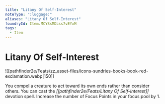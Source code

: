 ```yaml
---
title: "Litany Of Self-Interest"
noteType: ":luggage:"
aliases: "Litany Of Self-Interest"
foundryId: Item.MCYSsMDLss7vEYxM
tags:
  - Item
---
```


# Litany Of Self-Interest
![[pathfinder2e/Feats/zz_asset-files/icons-sundries-books-book-red-exclamation.webp|150]]

You compel a creature to act toward its own ends rather than consider others. You can cast the _[[pathfinder2e/Feats/Litany Of Self-Interest]]_ devotion spell. Increase the number of Focus Points in your focus pool by 1.

